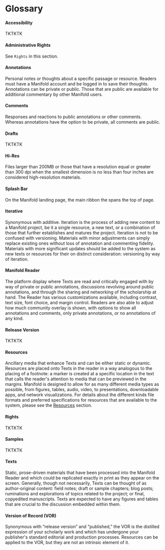 # Glossary

#### Accessibility
TKTKTK
<!-- Speaks to gen. def. and points toward the metadata section. -->

#### Administrative Rights
See `Rights` in this section.

#### Annotations
Personal notes or thoughts about a specific passage or resource. Readers must have a Manifold account and be logged in to save their thoughts. Annotations can be private or public. Those that are public are available for additional commentary by other Manifold users.

#### Comments
Responses and reactions to public annotations or other comments. Whereas annotations have the option to be private, all comments are public.

#### Drafts
TKTKTK
<!-- No copy editing? No peer review? Both? More? -->

#### Hi-Res
Files larger than 200MB or those that have a resolution equal or greater than 300 dpi when the smallest dimension is no less than four inches are considered high-resolution materials.

#### Splash Bar
On the Manifold landing page, the main ribbon the spans the top of page.

#### Iterative
Synonymous with additive. Iteration is the process of adding new content to a Manifold project, be it a single resource, a new text, or a combination of those that further establishes and matures the project. Iteration is not to be confused with versioning. Materials with minor adjustments can simply replace existing ones without loss of annotation and commenting fidelity. Materials with more significant updates should be added to the system as new texts or resources for their on distinct consideration: versioning by way of iteration.

#### Manifold Reader
The platform display where Texts are read and critically engaged with by way of private or public annotations, discussions revolving around public annotations, and through the sharing and networking of the scholarship at hand. The Reader has various customizations available, including contrast, text size, font choice, and margin control. Readers are also able to adjust how much community overlay is shown, with options to show all annotations and comments, only private annotations, or no annotations of any kind.

#### Release Version
TKTKTK
<!-- The edition of the project that is produced as a book in both physical and electronic mediums. -->

#### Resources
Ancillary media that enhance Texts and can be either static or dynamic. Resources are placed onto Texts in the reader in a way analogous to the placing of a footnote: a marker is created at a specific location in the text that calls the reader's attention to media that can be previewed in the margins. Manifold is designed to allow for as many different media types as possible, from figures, tables, audio, video, to presentations, downloadable apps, and network visualizations. For details about the different kinds file formats and preferred specifications for resources that are available to the system, please see the [Resources](/contents/readers/resources.md) section.

#### Rights
TKTKTK
<!-- Administrative and author rights. Others? -->

#### Samples
TKTKTK
<!-- Revised and ready for submission for the VOR process. This may be wholly unnecessary. -->

#### Texts
Static, prose-driven materials that have been processed into the Manifold Reader and which could be replicated exactly in print as they appear on the screen. Generally, though not necessarily, Texts can be thought of as author-original content: field notes; draft or sample chapters; blog posts; ruminations and explorations of topics related to the project; or final, copyedited manuscripts. Texts are expected to have any figures and tables that are crucial to the discussion embedded within them.

#### Version of Record (VOR)
Synonymous with “release version” and “published,” the VOR is the distilled expression of your scholarly work and which has undergone your publisher's standard editorial and production processes. Resources can be applied to the VOR, but they are not an intrinsic element of it.
